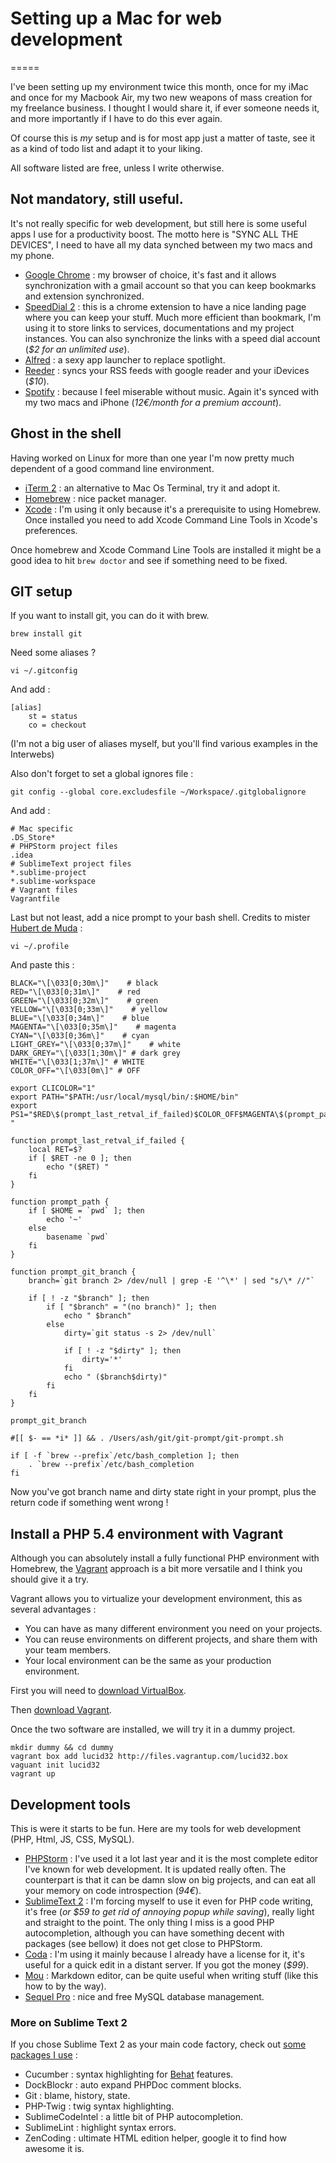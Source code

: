 # Setting up a Mac for web development
=====

I've been setting up my environment twice this month, once for my iMac and once for my Macbook Air, my two new weapons of mass creation for my freelance business. I thought I would share it, if ever someone needs it, and more importantly if I have to do this ever again.

Of course this is *my* setup and is for most app just a matter of taste, see it as a kind of todo list and adapt it to your liking.

All software listed are free, unless I write otherwise.

## Not mandatory, still useful.

It's not really specific for web development, but still here is some useful apps I use for a productivity boost. The motto here is "SYNC ALL THE DEVICES", I need to have all my data synched between my two macs and my phone.

* [Google Chrome](http://www.google.com/chrome) : my browser of choice, it's fast and it allows synchronization with a gmail account so that you can keep bookmarks and extension synchronized.
* [SpeedDial 2](https://chrome.google.com/webstore/detail/dgpdioedihjhncjafcpgbbjdpbbkikmi) : this is a chrome extension to have a nice landing page where you can keep your stuff. Much more efficient than bookmark, I'm using it to store links to services, documentations and my project instances. You can also synchronize the links with a speed dial account (*$2 for an unlimited use*).
* [Alfred](http://www.alfredapp.com/) : a sexy app launcher to replace spotlight.
* [Reeder](http://reederapp.com/mac/) : syncs your RSS feeds with google reader and your iDevices (*$10*).
* [Spotify](http://www.spotify.com) : because I feel miserable without music. Again it's synced with my two macs and iPhone (*12€/month for a premium account*).

## Ghost in the shell

Having worked on Linux for more than one year I'm now pretty much dependent of a good command line environment.

* [iTerm 2](http://www.iterm2.com/#/section/home) : an alternative to Mac Os Terminal, try it and adopt it.
* [Homebrew](http://mxcl.github.com/homebrew/) : nice packet manager.
* [Xcode](https://developer.apple.com/technologies/tools/) : I'm using it only because it's a prerequisite to using Homebrew. Once installed you need to add Xcode Command Line Tools in Xcode's preferences.

Once homebrew and Xcode Command Line Tools are installed it might be a good idea to hit `brew doctor` and see if something need to be fixed.


## GIT setup

If you want to install git, you can do it with brew.

`brew install git`

Need some aliases ?

`vi ~/.gitconfig`

And add :

	[alias]
	 	st = status
	 	co = checkout

(I'm not a big user of aliases myself, but you'll find various examples in the Interwebs)

Also don't forget to set a global ignores file :

`git config --global core.excludesfile ~/Workspace/.gitglobalignore`
    
And add :

    # Mac specific
    .DS_Store*
    # PHPStorm project files
    .idea
    # SublimeText project files
	*.sublime-project
	*.sublime-workspace
	# Vagrant files
	Vagrantfile
	
Last but not least, add a nice prompt to your bash shell. Credits to mister [Hubert de Muda](https://github.com/ubermuda/dotfiles/blob/master/.profile) :

`vi ~/.profile`

And paste this : 

	BLACK="\[\033[0;30m\]"    # black
	RED="\[\033[0;31m\]"    # red
	GREEN="\[\033[0;32m\]"    # green
	YELLOW="\[\033[0;33m\]"    # yellow
	BLUE="\[\033[0;34m\]"    # blue
	MAGENTA="\[\033[0;35m\]"    # magenta
	CYAN="\[\033[0;36m\]"    # cyan
	LIGHT_GREY="\[\033[0;37m\]"    # white
	DARK_GREY="\[\033[1;30m\]" # dark grey
	WHITE="\[\033[1;37m\]" # WHITE
	COLOR_OFF="\[\033[0m\]" # OFF
	
	export CLICOLOR="1"
	export PATH="$PATH:/usr/local/mysql/bin/:$HOME/bin"
	export PS1="$RED\$(prompt_last_retval_if_failed)$COLOR_OFF$MAGENTA\$(prompt_path)$YELLOW\$(prompt_git_branch)$COLOR_OFF\$ "
	
	function prompt_last_retval_if_failed {
	    local RET=$?
	    if [ $RET -ne 0 ]; then
	        echo "($RET) "
	    fi
	}
	
	function prompt_path {
	    if [ $HOME = `pwd` ]; then
	        echo '~'
	    else
	        basename `pwd`
	    fi
	}
	
	function prompt_git_branch {
	    branch=`git branch 2> /dev/null | grep -E '^\*' | sed "s/\* //"`
	
	    if [ ! -z "$branch" ]; then
	        if [ "$branch" = "(no branch)" ]; then
	            echo " $branch"
	        else
	            dirty=`git status -s 2> /dev/null`
	
	            if [ ! -z "$dirty" ]; then
	                dirty='*'
	            fi
	            echo " ($branch$dirty)"
	        fi
	    fi
	}
	
	prompt_git_branch
	
	#[[ $- == *i* ]] && . /Users/ash/git/git-prompt/git-prompt.sh
	
	if [ -f `brew --prefix`/etc/bash_completion ]; then
	    . `brew --prefix`/etc/bash_completion
	fi

Now you've got branch name and dirty state right in your prompt, plus the return code if something went wrong !

## Install a PHP 5.4 environment with Vagrant

Although you can absolutely install a fully functional PHP environment with Homebrew, the [Vagrant](http://www.vagrantup.com) approach is a bit more versatile and I think you should give it a try.

Vagrant allows you to virtualize your development environment, this as several advantages :

* You can have as many different environment you need on your projects.
* You can reuse environments on different projects, and share them with your team members.
* Your local environment can be the same as your production environment.

First you will need to [download VirtualBox](https://www.virtualbox.org/wiki/Downloads).

Then [download Vagrant](http://downloads.vagrantup.com/).

Once the two software are installed, we will try it in a dummy project.

	mkdir dummy && cd dummy
	vagrant box add lucid32 http://files.vagrantup.com/lucid32.box
	vaguant init lucid32
	vagrant up


## Development tools

This is were it starts to be fun. Here are my tools for web development (PHP, Html, JS, CSS, MySQL).
 
* [PHPStorm](http://www.jetbrains.com/phpstorm/) : I've used it a lot last year and it is the most complete editor I've known for web development. It is updated really often. The counterpart is that it can be damn slow on big projects, and can eat all your memory on code introspection (*94€*). 
* [SublimeText 2](http://www.sublimetext.com/2) : I'm forcing myself to use it even for PHP code writing, it's free (*or $59 to get rid of annoying popup while saving*), really light and straight to the point. The only thing I miss is a good PHP autocompletion, although you can have something decent with packages (see bellow) it does not get close to PHPStorm.
* [Coda](http://www.panic.com/coda/) : I'm using it mainly because I already have a license for it, it's useful for a quick edit in a distant server. If you got the money (*$99*).
* [Mou](http://mouapp.com/) : Markdown editor, can be quite useful when writing stuff (like this how to by the way).
* [Sequel Pro](http://www.sequelpro.com/) : nice and free MySQL database management.

### More on Sublime Text 2

If you chose Sublime Text 2 as your main code factory, check out [some packages I use](https://github.com/gabrielpillet/mysetup/tree/master/SublimeText/Packages) :

* Cucumber : syntax highlighting for [Behat](http://behat.com) features.
* DockBlockr : auto expand PHPDoc comment blocks.
* Git : blame, history, state.
* PHP-Twig : twig syntax highlighting.
* SublimeCodeIntel : a little bit of PHP autocompletion.
* SublimeLint : highlight syntax errors.
* ZenCoding : ultimate HTML edition helper, google it to find how awesome it is.



 





